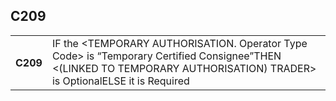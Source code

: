 ## C209
<table>
 <tr>
  <th>
   C209
  </th>
  <td>
   IF the &lt;TEMPORARY AUTHORISATION. Operator Type Code&gt; is “Temporary Certified Consignee”THEN &lt;(LINKED TO TEMPORARY AUTHORISATION) TRADER&gt; is OptionalELSE it is Required
  </td>
 </tr>
</table>
